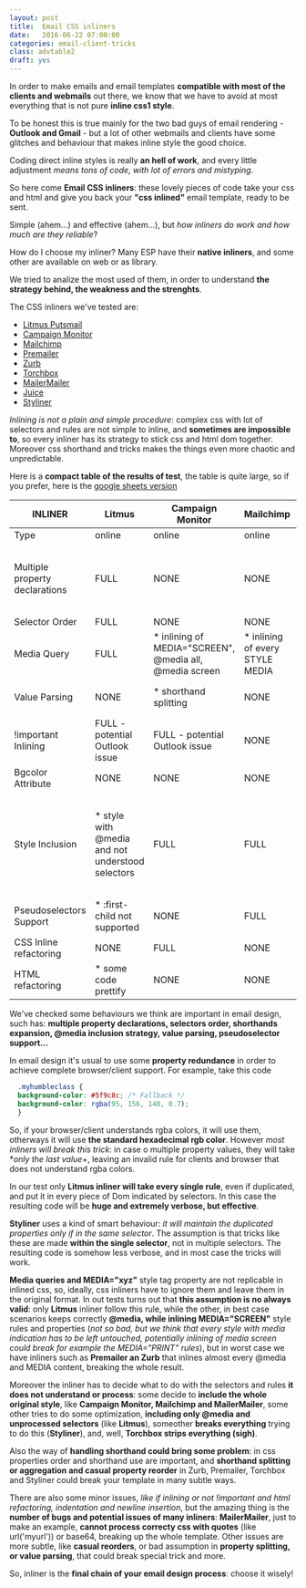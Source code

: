 ```yaml
---
layout: post
title:  Email CSS inliners
date:   2016-06-22 07:00:00
categories: email-client-tricks
class: advtable2
draft: yes
---
```


In order to make emails and email templates **compatible with most of the clients and webmails** out there, we know that we have to avoid at most everything that is not pure **inline css1 style**.

To be honest this is true mainly for the two bad guys of email rendering - **Outlook and Gmail** - but a lot of other webmails and clients have some glitches and behaviour that makes inline style the good choice.

Coding direct inline styles is really **an hell of work**, and every little adjustment *means tons of code, with lot of errors and mistyping*.

So here come **Email CSS inliners**: these lovely pieces of code take your css and html and give you back your **"css inlined"** email template, ready to be sent.

Simple (ahem...) and effective (ahem...), but *how inliners do work and how much are they reliable*?

How do I choose my inliner? Many ESP have their **native inliners**, and some other are available on web or as library.

We tried to analize the most used of them, in order to understand **the strategy behind, the weakness and the strenghts**.
<!--more-->

The CSS inliners we've tested are:

- [Litmus Putsmail](https://putsmail.com/inliner) 
- [Campaign Monitor](https://inliner.cm/)
- [Mailchimp](http://templates.mailchimp.com/resources/inline-css/)
- [Premailer](http://premailer.dialect.ca/)
- [Zurb](http://foundation.zurb.com/emails/inliner.html)
- [Torchbox](https://inlinestyler.torchbox.com/)
- [MailerMailer](http://www.mailermailer.com/labs/tools/magic-css-inliner-tool.rwp)
- [Juice](http://automattic.github.io/juice/)
- [Styliner](https://github.com/SLaks/Styliner)

*Inlining is not a plain and simple procedure*: complex css with lot of selectors and rules are not simple to inline, and **sometimes are impossible to**, so every inliner has its strategy to stick css and html dom together.
Moreover css shorthand and tricks makes the things even more chaotic and unpredictable.

Here is a **compact table of the results of test**, the table is quite large, so if you prefer, here is the [google sheets version](https://docs.google.com/spreadsheets/d/1B4wR8g5JrmD6lNdoQEtw9Z2DzGkrjxRV536ag21nunE/edit?usp=sharing)

| INLINER                        | Litmus                                           | Campaign Monitor                                        | Mailchimp                                                                                                                             | Premailer                                                               | Zurb                                                                                                                                              | Torchbox                                                                                                                               | MailerMailer                                                                                                                                                                                                                                                     | Juice                                      | Styliner                                                                                                                                                                                             |
|--------------------------------|--------------------------------------------------|---------------------------------------------------------|---------------------------------------------------------------------------------------------------------------------------------------|-------------------------------------------------------------------------|---------------------------------------------------------------------------------------------------------------------------------------------------|----------------------------------------------------------------------------------------------------------------------------------------|------------------------------------------------------------------------------------------------------------------------------------------------------------------------------------------------------------------------------------------------------------------|--------------------------------------------|------------------------------------------------------------------------------------------------------------------------------------------------------------------------------------------------------|
| Type                           | online                                           | online                                                  | online                                                                                                                                | online                                                                  | online                                                                                                                                            | online                                                                                                                                 | online                                                                                                                                                                                                                                                           | library/online                             | library                                                                                                                                                                                              |
| Multiple property declarations | FULL                                             | NONE                                                    | NONE                                                                                                                                  | NONE                                                                    | NONE                                                                                                                                              | NONE                                                                                                                                   | NONE                                                                                                                                                                                                                                                             | NONE                                       | * multiple property occurrences kept only if in the same selector                                                                                                                                    |
| Selector Order                 | FULL                                             | NONE                                                    | NONE                                                                                                                                  | NONE                                                                    | NONE                                                                                                                                              | NONE                                                                                                                                   | NONE                                                                                                                                                                                                                                                             | NONE                                       | FULL                                                                                                                                                                                                 |
| Media Query                    | FULL                                             | * inlining of MEDIA="SCREEN", @media all, @media screen | * inlining of every STYLE MEDIA                                                                                                       | NONE                                                                    | NONE                                                                                                                                              | * inlining of every STYLE MEDIA                                                                                                        | * inlining of MEDIA="SCREEN"                                                                                                                                                                                                                                     | * inlining of every STYLE MEDIA            | * inlining of every STYLE MEDIA                                                                                                                                                                      |
| Value Parsing                  | NONE                                             | * shorthand splitting                                   | NONE                                                                                                                                  | * shorthand validation                                                  | * shorthand validation                                                                                                                            | * shorthand validation                                                                                                                 | NONE                                                                                                                                                                                                                                                             | NONE                                       | FULL                                                                                                                                                                                                 |
| !important Inlining            | FULL - potential Outlook issue                   | FULL - potential Outlook issue                          | NONE                                                                                                                                  | NONE                                                                    | NONE                                                                                                                                              | FULL - potential Outlook issue                                                                                                         | NONE                                                                                                                                                                                                                                                             | NONE                                       | FULL - potential Outlook issue                                                                                                                                                                       |
| Bgcolor Attribute              | NONE                                             | NONE                                                    | NONE                                                                                                                                  | FULL                                                                    | FULL                                                                                                                                              | NONE                                                                                                                                   | NONE                                                                                                                                                                                                                                                             | FULL                                       | NONE                                                                                                                                                                                                 |
| Style Inclusion              | * style with @media and not understood selectors | FULL                                                    | FULL                                                                                                                                  | * style with hover and @font-face. Breaks @keyframes and loose @charset | * style with media using min-width, hover and @font-face. Breaks @keyframes and loose @charset                                                    | NONE                                                                                                                                   | FULL                                                                                                                                                                                                                                                             | * style with @media and font-face          | * style with @media (buggy)                                                                                                                                                                          |
| Pseudoselectors Support        | * :first-child not supported                     | NONE                                                    | FULL                                                                                                                                  | FULL                                                                    | FULL                                                                                                                                              | FULL                                                                                                                                   | * :not() and :empty() not supported                                                                                                                                                                                                                              | FULL                                       | FULL                                                                                                                                                                                                 |
| CSS Inline refactoring         | NONE                                             | FULL                                                    | NONE                                                                                                                                  | FULL                                                                    | FULL                                                                                                                                              | NONE                                                                                                                                   | FULL                                                                                                                                                                                                                                                             | NONE                                       | * strips comments                                                                                                                                                                                    |
| HTML refactoring               | * some code prettify                             | NONE                                                    | NONE                                                                                                                                  | * add or remove some /n                                                 | * add or remove some /n                                                                                                                           | NONE                                                                                                                                   | * some code prettify                                                                                                                                                                                                                                             | NONE                                       | NONE                                                                                                                                                                                                 |


We've checked some behaviours we think are important in email design, such has: **multiple property declarations, selectors order, shorthands expansion, @media inclusion strategy, value parsing, pseudoselector support...**

In email design it's usual to use some **property redundance** in order to achieve complete browser/client support. For example, take this code

```css
  .myhumbleclass {
  background-color: #5f9c8c; /* Fallback */
  background-color: rgba(95, 156, 140, 0.7);
  }
```

So, if your browser/client understands rgba colors, it will use them, otherways it will use **the standard hexadecimal rgb color**.
However *most inliners will break this trick*: in case o multiple property values, they will take **only the last value*+, leaving an invalid rule for clients and browser that does not understand rgba colors.

In our test only **Litmus inliner will take every single rule**, even if duplicated, and put it in every piece of Dom indicated by selectors. 
In this case the resulting code will be **huge and extremely verbose, but effective**.

**Styliner** uses a kind of smart behaviour: *it will maintain the duplicated properties only if in the same selector*.
The assumption is that tricks like these are made **within the single selector**, not in multiple selectors. 
The resulting code is somehow less verbose, and in most case the tricks will work.

**Media queries and MEDIA="xyz"** style tag property are not replicable in inlined css, so, ideally, css inliners have to ignore them and leave them in the original format. 
In out tests turns out that **this assumption is no always valid**: only **Litmus** inliner follow this rule, while the other, in best case scenarios keeps correctly **@media, while inlining MEDIA="SCREEN"** style rules and properties (*not so bad, but we think that every style with media indication has to be left untouched, potentially inlining of media screen could break for example the MEDIA="PRINT" rules*), but in worst case we have inliners such as **Premailer an Zurb** that inlines almost every @media and MEDIA content, breaking the whole result.

Moreover the inliner has to decide what to do with the selectors and rules **it does not understand or process**: some decide to **include the whole original style**, like **Campaign Monitor, Mailchimp and MailerMailer**, some other tries to do some optimization, **including only @media and unprocessed selectors** (like **Litmus**), someother **breaks everything** trying to do this (**Styliner**), and, well, **Torchbox strips everything (sigh)**.

Also the way of **handling shorthand could bring some problem**: in css properties order and shorthand use are important, and  **shorthand splitting or aggregation and casual property reorder** in Zurb, Premailer, Torchbox and Styliner could break your template in many subtle ways.

There are also some minor issues, *like if inlining or not !important and html refactoring, indentation and newline insertion*, but the amazing thing is the **number of bugs and potential issues of many inliners**: **MailerMailer**, just to make an example, **cannot process correcty css with quotes** (like url('myurl')) or base64, breaking up the whole template.
Other issues are more subtle, like **casual reorders**, or bad assumption in **property splitting, or value parsing**, that could break special trick and more.

So, inliner is the **final chain of your email design process**: choose it wisely!


